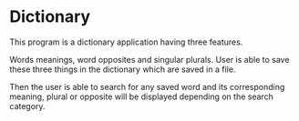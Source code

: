 # Dictionary
This program is a dictionary application having three features.

Words meanings, word opposites and singular plurals. User is able to save these three things in the dictionary which are saved in a file.

Then the user is able to search for any saved word and its corresponding meaning, plural or opposite will be displayed depending on the search category.
